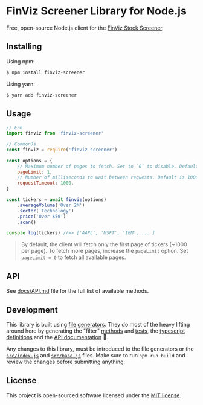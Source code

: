 # FinViz Screener Library for Node.js

Free, open-source Node.js client for the [FinViz Stock Screener](https://finviz.com/screener.ashx).

## Installing

Using npm:
```sh
$ npm install finviz-screener
```

Using yarn:
```sh
$ yarn add finviz-screener
```

## Usage
```js
// ES6
import finviz from 'finviz-screener'
```
```js
// CommonJs
const finviz = require('finviz-screener')
```
```js
const options = {
    // Maximum number of pages to fetch. Set to `0` to disable. Default is 1
    pageLimit: 1,
    // Number of milliseconds to wait between requests. Default is 1000
    requestTimeout: 1000,
}

const tickers = await finviz(options)
    .averageVolume('Over 2M')
    .sector('Technology')
    .price('Over $50')
    .scan()

console.log(tickers) //=> ['AAPL', 'MSFT', 'IBM', ... ]
```
> By default, the client will fetch only the first page of tickers (~1000 per page). To fetch more pages, increase the `pageLimit` option. Set `pageLimit = 0` to fetch all available pages.

## API
See [docs/API.md](docs/API.md) file for the full list of available methods.

## Development
This library is built using [file generators](scripts/). They do most of the heavy lifting around here by generating the "filter" [methods](src/finviz.js) and [tests](tests/finviz.spec.js), the [typescript definitions](types/index.d.ts) and the [API documentation](docs/API.md) 🎉.

Any changes to this library, must be introduced to the file generators or the [`src/index.js`](src/index.js) and [`src/base.js`](src/base.js) files. Make sure to run `npm run build` and review the changes before submitting anything.

## License

This project is open-sourced software licensed under the [MIT license](./LICENSE).
